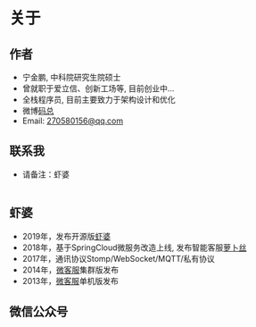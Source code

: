 # 关于

## 作者

- 宁金鹏, 中科院研究生院硕士
- 曾就职于爱立信、创新工场等, 目前创业中...
- 全栈程序员, 目前主要致力于架构设计和优化
- 微博[码总](https://www.weibo.com/ningjipeng)
- Email: 270580156@qq.com

## 联系我

- 请备注：虾婆

<img :src="$withBase('/image/wechat.jpeg')" style="width:250px;"/>

## 虾婆

- 2019年，发布开源版[虾婆](http://www.xiaper.io)
- 2018年，基于SpringCloud微服务改造上线, 发布智能客服[萝卜丝](https://www.bytedesk.com)
- 2017年，通讯协议Stomp/WebSocket/MQTT/私有协议
- 2014年，[微客服](http://www.weikefu.net)集群版发布
- 2013年，[微客服](http://www.weikefu.net)单机版发布

## 微信公众号

<img :src="$withBase('/image/qrcode_xiaperio_430.jpg')" style="width:250px;"/>
